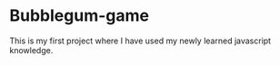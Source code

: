 # Bubblegum-game

This is my first project where I have used my newly learned javascript knowledge.
